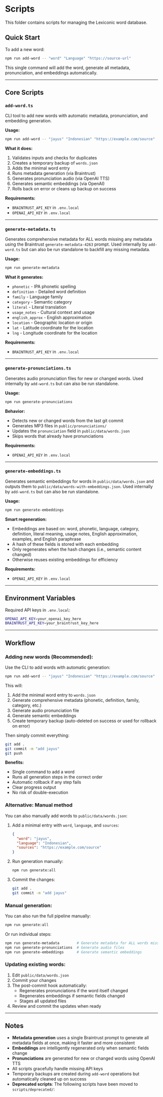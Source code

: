 # Scripts

This folder contains scripts for managing the Lexiconic word database.

## Quick Start

To add a new word:
```bash
npm run add-word -- "word" "Language" "https://source-url"
```

This single command will add the word, generate all metadata, pronunciation, and embeddings automatically.

---

## Core Scripts

### `add-word.ts`

CLI tool to add new words with automatic metadata, pronunciation, and embedding generation.

**Usage:**
```bash
npm run add-word -- "jayus" "Indonesian" "https://example.com/source"
```

**What it does:**
1. Validates inputs and checks for duplicates
2. Creates a temporary backup of `words.json`
3. Adds the minimal word entry
4. Runs metadata generation (via Braintrust)
5. Generates pronunciation audio (via OpenAI TTS)
6. Generates semantic embeddings (via OpenAI)
7. Rolls back on error or cleans up backup on success

**Requirements:**
- `BRAINTRUST_API_KEY` in `.env.local`
- `OPENAI_API_KEY` in `.env.local`

---

### `generate-metadata.ts`

Generates comprehensive metadata for ALL words missing any metadata using the Braintrust `generate-metadata-4263` prompt. Used internally by `add-word.ts` but can also be run standalone to backfill any missing metadata.

**Usage:**
```bash
npm run generate-metadata
```

**What it generates:**
- `phonetic` - IPA phonetic spelling
- `definition` - Detailed word definition
- `family` - Language family
- `category` - Semantic category
- `literal` - Literal translation
- `usage_notes` - Cultural context and usage
- `english_approx` - English approximation
- `location` - Geographic location or origin
- `lat` - Latitude coordinate for the location
- `lng` - Longitude coordinate for the location

**Requirements:**
- `BRAINTRUST_API_KEY` in `.env.local`

---

### `generate-pronunciations.ts`

Generates audio pronunciation files for new or changed words. Used internally by `add-word.ts` but can also be run standalone.

**Usage:**
```bash
npm run generate-pronunciations
```

**Behavior:**
- Detects new or changed words from the last git commit
- Generates MP3 files in `public/pronunciations/`
- Updates the `pronunciation` field in `public/data/words.json`
- Skips words that already have pronunciations

**Requirements:**
- `OPENAI_API_KEY` in `.env.local`

---

### `generate-embeddings.ts`

Generates semantic embeddings for words in `public/data/words.json` and outputs them to `public/data/words-with-embeddings.json`. Used internally by `add-word.ts` but can also be run standalone.

**Usage:**
```bash
npm run generate-embeddings
```

**Smart regeneration:**
- Embeddings are based on: word, phonetic, language, category, definition, literal meaning, usage notes, English approximation, examples, and English paraphrase
- A hash of these fields is stored with each embedding
- Only regenerates when the hash changes (i.e., semantic content changed)
- Otherwise reuses existing embeddings for efficiency

**Requirements:**
- `OPENAI_API_KEY` in `.env.local`

---

## Environment Variables

Required API keys in `.env.local`:

```bash
OPENAI_API_KEY=your_openai_key_here
BRAINTRUST_API_KEY=your_braintrust_key_here
```

---

## Workflow

### Adding new words (Recommended):

Use the CLI to add words with automatic generation:

```bash
npm run add-word -- "jayus" "Indonesian" "https://example.com/source"
```

This will:
1. Add the minimal word entry to `words.json`
2. Generate comprehensive metadata (phonetic, definition, family, category, etc.)
3. Generate audio pronunciation file
4. Generate semantic embeddings
5. Create temporary backup (auto-deleted on success or used for rollback on error)

Then simply commit everything:
```bash
git add .
git commit -m "add jayus"
git push
```

**Benefits:**
- Single command to add a word
- Runs all generation steps in the correct order
- Automatic rollback if any step fails
- Clear progress output
- No risk of double-execution

### Alternative: Manual method

You can also manually add words to `public/data/words.json`:

1. Add a minimal entry with `word`, `language`, and `sources`:
   ```json
   {
     "word": "jayus",
     "language": "Indonesian",
     "sources": "https://example.com/source"
   }
   ```
2. Run generation manually:
   ```bash
   npm run generate:all
   ```
3. Commit the changes:
   ```bash
   git add .
   git commit -m "add jayus"
   ```

### Manual generation:

You can also run the full pipeline manually:
```bash
npm run generate:all
```

Or run individual steps:
```bash
npm run generate-metadata        # Generate metadata for ALL words missing it
npm run generate-pronunciations  # Generate audio files
npm run generate-embeddings      # Generate semantic embeddings
```

### Updating existing words:

1. Edit `public/data/words.json`
2. Commit your changes
3. The post-commit hook automatically:
   - Regenerates pronunciations if the word itself changed
   - Regenerates embeddings if semantic fields changed
   - Stages all updated files
4. Review and commit the updates when ready

---

## Notes

- **Metadata generation** uses a single Braintrust prompt to generate all metadata fields at once, making it faster and more consistent
- **Embeddings** are intelligently regenerated only when semantic fields change
- **Pronunciations** are generated for new or changed words using OpenAI TTS
- All scripts gracefully handle missing API keys
- Temporary backups are created during `add-word` operations but automatically cleaned up on success
- **Deprecated scripts**: The following scripts have been moved to `scripts/deprecated/`:
